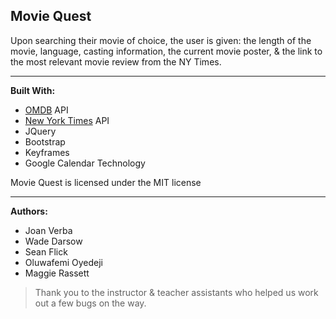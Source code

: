 **Movie Quest**
---------------------------------------------------------

Upon searching their movie of choice, the user is given: the length of the movie, language, casting information, the current movie poster, & the link to the most relevant movie review from the NY Times.

---------------------------------------------------------
**Built With:**
- [OMDB](http://www.omdbapi.com/) API 
- [New York Times](https://developer.nytimes.com/) API
- JQuery 
- Bootstrap
- Keyframes
- Google Calendar Technology


Movie Quest is licensed under the MIT license

---------------------------------------------------------
**Authors:**
- Joan Verba
- Wade Darsow
- Sean Flick
- Oluwafemi Oyedeji
- Maggie Rassett
    

> Thank you to the instructor & teacher assistants who helped us work out a few bugs on the way.
